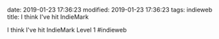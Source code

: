 date: 2019-01-23 17:36:23
modified: 2019-01-23 17:36:23
tags: indieweb
title: I think I've hit IndieMark

I think I've hit IndieMark Level 1 #indieweb
